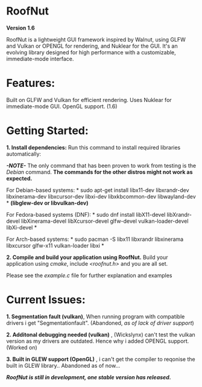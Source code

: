 # RoofNut

**Version 1.6**

RoofNut is a lightweight GUI framework inspired by Walnut, using GLFW and Vulkan or OPENGL for rendering, and Nuklear for the GUI. It's an evolving library designed for high performance with a customizable, immediate-mode interface.

# Features:
Built on GLFW and Vulkan for efficient rendering.
Uses Nuklear for immediate-mode GUI.
OpenGL support. (1.6)

# Getting Started:

**1. Install dependencies:**
Run this command to install required libraries automatically: 

***-NOTE-***
The only command that has been proven to work from testing is the *Debian* command. **The commands for the other distros might not work as expected.**

For Debian-based systems: * sudo apt-get install libx11-dev libxrandr-dev libxinerama-dev libxcursor-dev libxi-dev libxkbcommon-dev libwayland-dev *
**(**libglew-dev or libvulkan-dev**)** 

For Fedora-based systems (DNF): * sudo dnf install libX11-devel libXrandr-devel libXinerama-devel libXcursor-devel glfw-devel vulkan-loader-devel libXi-devel * 

For Arch-based systems: * sudo pacman -S libx11 libxrandr libxinerama libxcursor glfw-x11 vulkan-loader libxi *




**2. Compile and build your application using RoofNut.**
Build your application using *cmake*, include *<roofnut.h>* and you are all set.

Please see the *example.c* file for further explanation and examples


# Current Issues:

**1. Segmentation fault (vulkan)**, When running program with compatible drivers i get "Segmentationfault". (Abandoned, *as of lack of driver support*)

**2. Additonal debugging needed (vulkan)** , (Wickslynx) can't test the vulkan version as my drivers are outdated. Hence why i added OPENGL support. (Worked on)

**3. Built in GLEW support (OpenGL)** , i can't get the compiler to reqonise the built in GLEW library.. Abandoned as of now...

***RoofNut is still in development, one stable version has released.***
